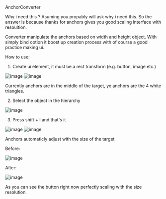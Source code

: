 AnchorConverter

Why i need this ?
Asuming you propably will ask why i need this. 
So the answer is because thanks for anchors gives you good scaling interface with resoultion.

Converter manipulate the anchors based on width and height object. With simply bind option it boost up creation process with of course a good practice making ui. 

How to use: 
1. Create ui element, it must be a rect transform (e.g. button, image etc.)
    
![image](https://github.com/user-attachments/assets/cce6e89e-8a96-44d0-b65b-aa2562128280)  ![image](https://github.com/user-attachments/assets/d8506b3d-3752-4ccb-b9b0-7a3369c3b3eb)

Currently anchors are in the middle of the target, ye anchors are the 4 white triangles. 

2. Select the object in the hierarchy

![image](https://github.com/user-attachments/assets/309b38b8-a620-4bba-8747-0265e2af07e8)

3. Press shift + l and that's it

![image](https://github.com/user-attachments/assets/719cf876-5e5c-4cab-b068-a6ae5ede403b) ![image](https://github.com/user-attachments/assets/57de198f-3301-4f42-8df5-f7f829ba0141)



Anchors automaticly adjust with the size of the target 


Before: 

![image](https://github.com/user-attachments/assets/b8ee019a-16c0-4996-ab0e-bffba7d55a25)


After:

![image](https://github.com/user-attachments/assets/35d597dc-ea7a-4a12-bec3-ffaa2c551fab)

As you can see the button right now perfectly scaling with the size resolution.
